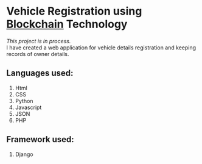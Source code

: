 # Vehicle Registration using [Blockchain](https://www.simplilearn.com/tutorials/blockchain-tutorial/blockchain-technology#:~:text=Blockchain%20is%20a%20method%20of,computers%20participating%20in%20the%20blockchain.) Technology

*This project is in process.*
<br/>
I have created a web application for vehicle details registration and keeping records of owner details. 

## Languages used: 
  1. Html
  2. CSS
  3. Python
  4. Javascript
  5. JSON
  6. PHP
## Framework used:
  1. Django 

